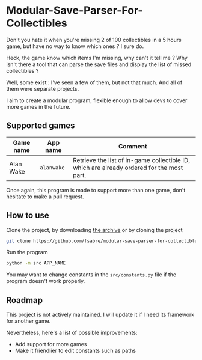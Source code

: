# Modular-Save-Parser-For-Collectibles

Don't you hate it when you're missing 2 of 100 collectibles in a 5 hours game, but have no way to know which ones ?
I sure do.

Heck, the game know which items I'm missing, why can't it tell me ?
Why isn't there a tool that can parse the save files and display the list of missed collectibles ?

Well, some exist : I've seen a few of them, but not that much. And all of them were separate projects.

I aim to create a modular program, flexible enough to allow devs to cover more games in the future.

## Supported games

| Game name | App name   | Comment                                                                                   |
|-----------|------------|-------------------------------------------------------------------------------------------|
| Alan Wake | `alanwake` | Retrieve the list of in-game collectible ID, which are already ordered for the most part. |

Once again, this program is made to support more than one game, don't hesitate to make a pull request.

## How to use

Clone the project, by downloading
[the archive](https://github.com/fsabre/modular-save-parser-for-collectibles/archive/refs/heads/master.zip)
or by cloning the project

```bash
git clone https://github.com/fsabre/modular-save-parser-for-collectibles.git
```

Run the program

```bash
python -m src APP_NAME
```

You may want to change constants in the `src/constants.py` file if the program doesn't work properly.

## Roadmap

This project is not actively maintained. I will update it if I need its framework for another game.

Nevertheless, here's a list of possible improvements:

- Add support for more games
- Make it friendlier to edit constants such as paths
